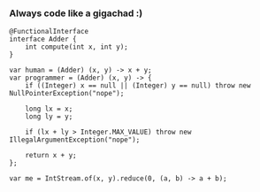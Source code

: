 ### Always code like a gigachad :)
    
    @FunctionalInterface
    interface Adder {
        int compute(int x, int y);
    }

    var human = (Adder) (x, y) -> x + y;
    var programmer = (Adder) (x, y) -> {
        if ((Integer) x == null || (Integer) y == null) throw new NullPointerException("nope");
        
        long lx = x;
        long ly = y;
        
        if (lx + ly > Integer.MAX_VALUE) throw new IllegalArgumentException("nope");
        
        return x + y;
    };

    var me = IntStream.of(x, y).reduce(0, (a, b) -> a + b);
